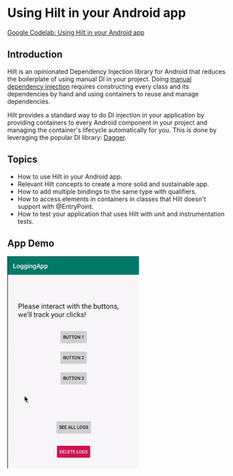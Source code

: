 # Using Hilt in your Android app

[Google Codelab: Using Hilt in your Android app](https://codelabs.developers.google.com/codelabs/android-hilt/index.html)

## Introduction

Hilt is an opinionated Dependency Injection library for Android that reduces the boilerplate of using manual DI in your project. Doing [manual dependency injection](https://developer.android.com/training/dependency-injection/manual) requires constructing every class and its dependencies by hand and using containers to reuse and manage dependencies.

Hilt provides a standard way to do DI injection in your application by providing containers to every Android component in your project and managing the container's lifecycle automatically for you. This is done by leveraging the popular DI library: [Dagger](https://developer.android.com/training/dependency-injection/dagger-basics).

## Topics

* How to use Hilt in your Android app.
* Relevant Hilt concepts to create a more solid and sustainable app.
* How to add multiple bindings to the same type with qualifiers.
* How to access elements in containers in classes that Hilt doesn't support with @EntryPoint.
* How to test your application that uses Hilt with unit and instrumentation tests.

## App Demo

<img src="screenshots/app-demo.gif" alt="App Demo" width="300"/>
